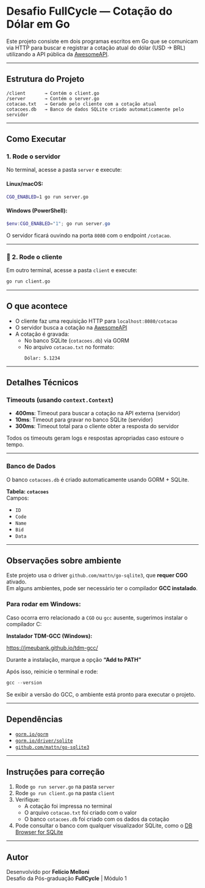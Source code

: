 
# Desafio FullCycle — Cotação do Dólar em Go

Este projeto consiste em dois programas escritos em Go que se comunicam via HTTP para buscar e registrar a cotação atual do dólar (USD → BRL) utilizando a API pública da [AwesomeAPI](https://docs.awesomeapi.com.br/api-de-moedas).

---

## Estrutura do Projeto

```
/client       → Contém o client.go
/server       → Contém o server.go
cotacao.txt   → Gerado pelo cliente com a cotação atual
cotacoes.db   → Banco de dados SQLite criado automaticamente pelo servidor
```

---

## Como Executar

###  1. Rode o servidor

No terminal, acesse a pasta `server` e execute:

#### Linux/macOS:
```bash
CGO_ENABLED=1 go run server.go
```

#### Windows (PowerShell):
```powershell
$env:CGO_ENABLED="1"; go run server.go
```

O servidor ficará ouvindo na porta `8080` com o endpoint `/cotacao`.

---

### 🔹 2. Rode o cliente

Em outro terminal, acesse a pasta `client` e execute:

```bash
go run client.go
```

---

## O que acontece

- O cliente faz uma requisição HTTP para `localhost:8080/cotacao`
- O servidor busca a cotação na [AwesomeAPI](https://economia.awesomeapi.com.br/json/last/USD-BRL)
- A cotação é gravada:
  - No banco SQLite (`cotacoes.db`) via GORM
  - No arquivo `cotacao.txt` no formato:  
    ```
    Dólar: 5.1234
    ```

---

## Detalhes Técnicos

### Timeouts (usando `context.Context`)

- **400ms**: Timeout para buscar a cotação na API externa (servidor)
- **10ms**: Timeout para gravar no banco SQLite (servidor)
- **300ms**: Timeout total para o cliente obter a resposta do servidor

Todos os timeouts geram logs e respostas apropriadas caso estoure o tempo.

---

### Banco de Dados

O banco `cotacoes.db` é criado automaticamente usando GORM + SQLite.

**Tabela: `cotacoes`**  
Campos:
- `ID`
- `Code`
- `Name`
- `Bid`
- `Data`

---

## Observações sobre ambiente

Este projeto usa o driver `github.com/mattn/go-sqlite3`, que **requer CGO** ativado.  
Em alguns ambientes, pode ser necessário ter o compilador **GCC instalado**.

### Para rodar em Windows:

Caso ocorra erro relacionado a `CGO` ou `gcc` ausente, sugerimos instalar o compilador C:

**Instalador TDM-GCC (Windows):**  

 https://jmeubank.github.io/tdm-gcc/

Durante a instalação, marque a opção **“Add to PATH”**

Após isso, reinicie o terminal e rode:

```powershell
gcc --version
```

Se exibir a versão do GCC, o ambiente está pronto para executar o projeto.

---

## Dependências

- [`gorm.io/gorm`](https://gorm.io/)
- [`gorm.io/driver/sqlite`](https://gorm.io/docs/connecting_to_the_database.html)
- [`github.com/mattn/go-sqlite3`](https://github.com/mattn/go-sqlite3)

---

## Instruções para correção

1. Rode `go run server.go` na pasta `server`
2. Rode `go run client.go` na pasta `client`
3. Verifique:
   - A cotação foi impressa no terminal
   - O arquivo `cotacao.txt` foi criado com o valor
   - O banco `cotacoes.db` foi criado com os dados da cotação
4. Pode consultar o banco com qualquer visualizador SQLite, como o [DB Browser for SQLite](https://sqlitebrowser.org/)

---

## Autor

Desenvolvido por **Felício Melloni**  
Desafio da Pós-graduação **FullCycle** | Módulo 1
